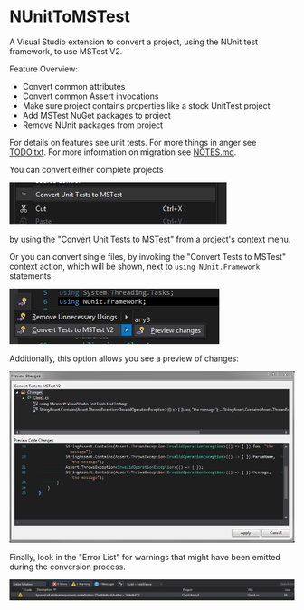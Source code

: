 # NUnitToMSTest

A Visual Studio extension to convert a project, using the NUnit test framework, to use MSTest V2.

Feature Overview:

* Convert common attributes
* Convert common Assert invocations
* Make sure project contains properties like a stock UnitTest project
* Add MSTest NuGet packages to project
* Remove NUnit packages from project

For details on features see unit tests.
For more things in anger see [TODO.txt](TODO.txt).
For more information on migration see [NOTES.md](NOTES.md).

You can convert either complete projects

![project convert](docs/images/perproject.png)

by using the "Convert Unit Tests to MSTest" from a project's context menu.

Or you can convert single files, by invoking the "Convert Tests to MSTest"
context action, which will be shown, next to `using NUnit.Framework` statements.

![file convert](docs/images/perfile.png)

Additionally, this option allows you see a preview of changes:

![preview](docs/images/preview.png)

Finally, look in the "Error List" for warnings that might have been emitted
during the conversion process.

![warnings](docs/images/errorlist.png)

